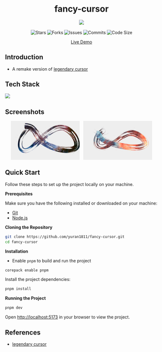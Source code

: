 <h1 align="center">fancy-cursor</h1>
<p align="center">  
  <img src="https://raw.githubusercontent.com/catppuccin/catppuccin/main/assets/palette/macchiato.png" width="400" />
</p>

<p align="center">
  <img alt="Stars" src="https://badgen.net/github/stars/yuran1811/fancy-cursor">
  <img alt="Forks" src="https://badgen.net/github/forks/yuran1811/fancy-cursor">
  <img alt="Issues" src="https://badgen.net/github/issues/yuran1811/fancy-cursor">
  <img alt="Commits" src="https://badgen.net/github/commits/yuran1811/fancy-cursor">
  <img alt="Code Size" src="https://img.shields.io/github/languages/code-size/yuran1811/fancy-cursor">
</p>

<div align="center"><a href="https://yuran1811.github.io/fancy-cursor/" target="_blank">Live Demo</a></div>

## Introduction

- A remake version of [legendary cursor](https://github.com/Domenicobrz/legendary-cursor)

## Tech Stack

<img src="https://skill-icons-livid.vercel.app/icons?i=threejs,ts,vite&gap=60" height="36" />

## Screenshots

<div style="display:flex;gap:12px;justify-content:center">
	<img src="./public/screenshots/normal.png" style="width:45%;max-width:380px">
	<img src="./public/screenshots/hold.png" style="width:45%;max-width:380px">
</div>

## Quick Start

Follow these steps to set up the project locally on your machine.

**Prerequisites**

Make sure you have the following installed or downloaded on your machine:

- [Git](https://git-scm.com/)
- [Node.js](https://nodejs.org/en)

**Cloning the Repository**

```bash
git clone https://github.com/yuran1811/fancy-cursor.git
cd fancy-cursor
```

**Installation**

- Enable `pnpm` to build and run the project

```bash
corepack enable pnpm
```

Install the project dependencies:

```bash
pnpm install
```

**Running the Project**

```bash
pnpm dev
```

Open [http://localhost:5173](http://localhost:5173) in your browser to view the project.

## References

- [legendary cursor](https://github.com/Domenicobrz/legendary-cursor)
